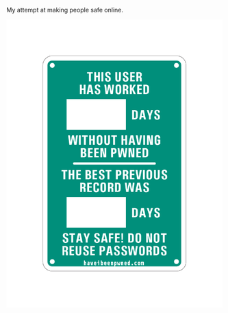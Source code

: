 My attempt at making people safe online.

![xxx](https://github.com/drkskwlkr/hibp-stickers/blob/master/Worker%20Safety/Factory-Design-1.0.png)
